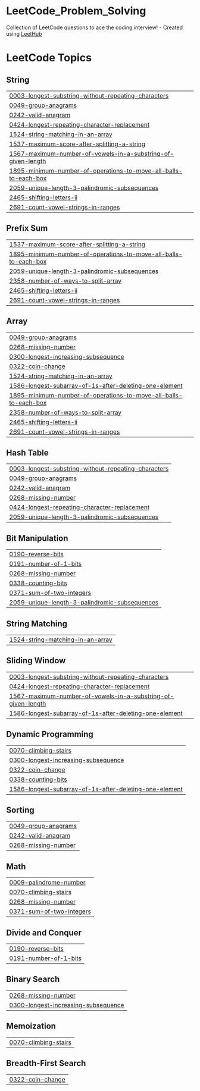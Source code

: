 # LeetCode_Problem_Solving
Collection of LeetCode questions to ace the coding interview! - Created using [LeetHub](https://github.com/QasimWani/LeetHub)

<!---LeetCode Topics Start-->
# LeetCode Topics
## String
|  |
| ------- |
| [0003-longest-substring-without-repeating-characters](https://github.com/rishavdubey/LeetCode_Problem_Solving/tree/master/0003-longest-substring-without-repeating-characters) |
| [0049-group-anagrams](https://github.com/rishavdubey/LeetCode_Problem_Solving/tree/master/0049-group-anagrams) |
| [0242-valid-anagram](https://github.com/rishavdubey/LeetCode_Problem_Solving/tree/master/0242-valid-anagram) |
| [0424-longest-repeating-character-replacement](https://github.com/rishavdubey/LeetCode_Problem_Solving/tree/master/0424-longest-repeating-character-replacement) |
| [1524-string-matching-in-an-array](https://github.com/rishavdubey/LeetCode_Problem_Solving/tree/master/1524-string-matching-in-an-array) |
| [1537-maximum-score-after-splitting-a-string](https://github.com/rishavdubey/LeetCode_Problem_Solving/tree/master/1537-maximum-score-after-splitting-a-string) |
| [1567-maximum-number-of-vowels-in-a-substring-of-given-length](https://github.com/rishavdubey/LeetCode_Problem_Solving/tree/master/1567-maximum-number-of-vowels-in-a-substring-of-given-length) |
| [1895-minimum-number-of-operations-to-move-all-balls-to-each-box](https://github.com/rishavdubey/LeetCode_Problem_Solving/tree/master/1895-minimum-number-of-operations-to-move-all-balls-to-each-box) |
| [2059-unique-length-3-palindromic-subsequences](https://github.com/rishavdubey/LeetCode_Problem_Solving/tree/master/2059-unique-length-3-palindromic-subsequences) |
| [2465-shifting-letters-ii](https://github.com/rishavdubey/LeetCode_Problem_Solving/tree/master/2465-shifting-letters-ii) |
| [2691-count-vowel-strings-in-ranges](https://github.com/rishavdubey/LeetCode_Problem_Solving/tree/master/2691-count-vowel-strings-in-ranges) |
## Prefix Sum
|  |
| ------- |
| [1537-maximum-score-after-splitting-a-string](https://github.com/rishavdubey/LeetCode_Problem_Solving/tree/master/1537-maximum-score-after-splitting-a-string) |
| [1895-minimum-number-of-operations-to-move-all-balls-to-each-box](https://github.com/rishavdubey/LeetCode_Problem_Solving/tree/master/1895-minimum-number-of-operations-to-move-all-balls-to-each-box) |
| [2059-unique-length-3-palindromic-subsequences](https://github.com/rishavdubey/LeetCode_Problem_Solving/tree/master/2059-unique-length-3-palindromic-subsequences) |
| [2358-number-of-ways-to-split-array](https://github.com/rishavdubey/LeetCode_Problem_Solving/tree/master/2358-number-of-ways-to-split-array) |
| [2465-shifting-letters-ii](https://github.com/rishavdubey/LeetCode_Problem_Solving/tree/master/2465-shifting-letters-ii) |
| [2691-count-vowel-strings-in-ranges](https://github.com/rishavdubey/LeetCode_Problem_Solving/tree/master/2691-count-vowel-strings-in-ranges) |
## Array
|  |
| ------- |
| [0049-group-anagrams](https://github.com/rishavdubey/LeetCode_Problem_Solving/tree/master/0049-group-anagrams) |
| [0268-missing-number](https://github.com/rishavdubey/LeetCode_Problem_Solving/tree/master/0268-missing-number) |
| [0300-longest-increasing-subsequence](https://github.com/rishavdubey/LeetCode_Problem_Solving/tree/master/0300-longest-increasing-subsequence) |
| [0322-coin-change](https://github.com/rishavdubey/LeetCode_Problem_Solving/tree/master/0322-coin-change) |
| [1524-string-matching-in-an-array](https://github.com/rishavdubey/LeetCode_Problem_Solving/tree/master/1524-string-matching-in-an-array) |
| [1586-longest-subarray-of-1s-after-deleting-one-element](https://github.com/rishavdubey/LeetCode_Problem_Solving/tree/master/1586-longest-subarray-of-1s-after-deleting-one-element) |
| [1895-minimum-number-of-operations-to-move-all-balls-to-each-box](https://github.com/rishavdubey/LeetCode_Problem_Solving/tree/master/1895-minimum-number-of-operations-to-move-all-balls-to-each-box) |
| [2358-number-of-ways-to-split-array](https://github.com/rishavdubey/LeetCode_Problem_Solving/tree/master/2358-number-of-ways-to-split-array) |
| [2465-shifting-letters-ii](https://github.com/rishavdubey/LeetCode_Problem_Solving/tree/master/2465-shifting-letters-ii) |
| [2691-count-vowel-strings-in-ranges](https://github.com/rishavdubey/LeetCode_Problem_Solving/tree/master/2691-count-vowel-strings-in-ranges) |
## Hash Table
|  |
| ------- |
| [0003-longest-substring-without-repeating-characters](https://github.com/rishavdubey/LeetCode_Problem_Solving/tree/master/0003-longest-substring-without-repeating-characters) |
| [0049-group-anagrams](https://github.com/rishavdubey/LeetCode_Problem_Solving/tree/master/0049-group-anagrams) |
| [0242-valid-anagram](https://github.com/rishavdubey/LeetCode_Problem_Solving/tree/master/0242-valid-anagram) |
| [0268-missing-number](https://github.com/rishavdubey/LeetCode_Problem_Solving/tree/master/0268-missing-number) |
| [0424-longest-repeating-character-replacement](https://github.com/rishavdubey/LeetCode_Problem_Solving/tree/master/0424-longest-repeating-character-replacement) |
| [2059-unique-length-3-palindromic-subsequences](https://github.com/rishavdubey/LeetCode_Problem_Solving/tree/master/2059-unique-length-3-palindromic-subsequences) |
## Bit Manipulation
|  |
| ------- |
| [0190-reverse-bits](https://github.com/rishavdubey/LeetCode_Problem_Solving/tree/master/0190-reverse-bits) |
| [0191-number-of-1-bits](https://github.com/rishavdubey/LeetCode_Problem_Solving/tree/master/0191-number-of-1-bits) |
| [0268-missing-number](https://github.com/rishavdubey/LeetCode_Problem_Solving/tree/master/0268-missing-number) |
| [0338-counting-bits](https://github.com/rishavdubey/LeetCode_Problem_Solving/tree/master/0338-counting-bits) |
| [0371-sum-of-two-integers](https://github.com/rishavdubey/LeetCode_Problem_Solving/tree/master/0371-sum-of-two-integers) |
| [2059-unique-length-3-palindromic-subsequences](https://github.com/rishavdubey/LeetCode_Problem_Solving/tree/master/2059-unique-length-3-palindromic-subsequences) |
## String Matching
|  |
| ------- |
| [1524-string-matching-in-an-array](https://github.com/rishavdubey/LeetCode_Problem_Solving/tree/master/1524-string-matching-in-an-array) |
## Sliding Window
|  |
| ------- |
| [0003-longest-substring-without-repeating-characters](https://github.com/rishavdubey/LeetCode_Problem_Solving/tree/master/0003-longest-substring-without-repeating-characters) |
| [0424-longest-repeating-character-replacement](https://github.com/rishavdubey/LeetCode_Problem_Solving/tree/master/0424-longest-repeating-character-replacement) |
| [1567-maximum-number-of-vowels-in-a-substring-of-given-length](https://github.com/rishavdubey/LeetCode_Problem_Solving/tree/master/1567-maximum-number-of-vowels-in-a-substring-of-given-length) |
| [1586-longest-subarray-of-1s-after-deleting-one-element](https://github.com/rishavdubey/LeetCode_Problem_Solving/tree/master/1586-longest-subarray-of-1s-after-deleting-one-element) |
## Dynamic Programming
|  |
| ------- |
| [0070-climbing-stairs](https://github.com/rishavdubey/LeetCode_Problem_Solving/tree/master/0070-climbing-stairs) |
| [0300-longest-increasing-subsequence](https://github.com/rishavdubey/LeetCode_Problem_Solving/tree/master/0300-longest-increasing-subsequence) |
| [0322-coin-change](https://github.com/rishavdubey/LeetCode_Problem_Solving/tree/master/0322-coin-change) |
| [0338-counting-bits](https://github.com/rishavdubey/LeetCode_Problem_Solving/tree/master/0338-counting-bits) |
| [1586-longest-subarray-of-1s-after-deleting-one-element](https://github.com/rishavdubey/LeetCode_Problem_Solving/tree/master/1586-longest-subarray-of-1s-after-deleting-one-element) |
## Sorting
|  |
| ------- |
| [0049-group-anagrams](https://github.com/rishavdubey/LeetCode_Problem_Solving/tree/master/0049-group-anagrams) |
| [0242-valid-anagram](https://github.com/rishavdubey/LeetCode_Problem_Solving/tree/master/0242-valid-anagram) |
| [0268-missing-number](https://github.com/rishavdubey/LeetCode_Problem_Solving/tree/master/0268-missing-number) |
## Math
|  |
| ------- |
| [0009-palindrome-number](https://github.com/rishavdubey/LeetCode_Problem_Solving/tree/master/0009-palindrome-number) |
| [0070-climbing-stairs](https://github.com/rishavdubey/LeetCode_Problem_Solving/tree/master/0070-climbing-stairs) |
| [0268-missing-number](https://github.com/rishavdubey/LeetCode_Problem_Solving/tree/master/0268-missing-number) |
| [0371-sum-of-two-integers](https://github.com/rishavdubey/LeetCode_Problem_Solving/tree/master/0371-sum-of-two-integers) |
## Divide and Conquer
|  |
| ------- |
| [0190-reverse-bits](https://github.com/rishavdubey/LeetCode_Problem_Solving/tree/master/0190-reverse-bits) |
| [0191-number-of-1-bits](https://github.com/rishavdubey/LeetCode_Problem_Solving/tree/master/0191-number-of-1-bits) |
## Binary Search
|  |
| ------- |
| [0268-missing-number](https://github.com/rishavdubey/LeetCode_Problem_Solving/tree/master/0268-missing-number) |
| [0300-longest-increasing-subsequence](https://github.com/rishavdubey/LeetCode_Problem_Solving/tree/master/0300-longest-increasing-subsequence) |
## Memoization
|  |
| ------- |
| [0070-climbing-stairs](https://github.com/rishavdubey/LeetCode_Problem_Solving/tree/master/0070-climbing-stairs) |
## Breadth-First Search
|  |
| ------- |
| [0322-coin-change](https://github.com/rishavdubey/LeetCode_Problem_Solving/tree/master/0322-coin-change) |
<!---LeetCode Topics End-->